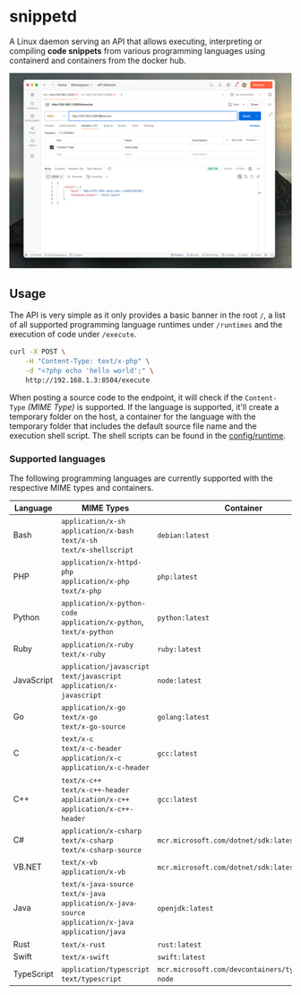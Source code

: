 # snippetd

A Linux daemon serving an API that allows executing, interpreting or compiling **code snippets** from various programming languages using containerd and containers from the docker hub.

![Hello World in PHP using Postman](doc/postman-php.png)

## Usage

The API is very simple as it only provides a basic banner in the root `/`, a list of all supported programming language runtimes under `/runtimes` and the execution of code under `/execute`.

```bash
curl -X POST \
    -H "Content-Type: text/x-php" \
    -d "<?php echo 'hello world';" \
    http://192.168.1.3:8504/execute
```

When posting a source code to the endpoint, it will check if the `Content-Type` _(MIME Type)_ is supported. If the language is supported, it'll create a temporary folder on the host, a container for the language with the temporary folder that includes the default source file name and the execution shell script. The shell scripts can be found in the [config/runtime](config/runtime). 

### Supported languages

The following programming languages are currently supported with the respective MIME types and containers.

| Language     | MIME Types                                                                                                                  | Container                                        |
|--------------|-----------------------------------------------------------------------------------------------------------------------------|--------------------------------------------------|
| Bash         | `application/x-sh`<br />`application/x-bash`<br />`text/x-sh`<br />`text/x-shellscript`                                     | `debian:latest`                                  |
| PHP          | `application/x-httpd-php`<br />`application/x-php`<br />`text/x-php`                                                        | `php:latest`                                     |
| Python       | `application/x-python-code`<br />`application/x-python`,<br />`text/x-python`                                               | `python:latest`                                  |
| Ruby         | `application/x-ruby`<br />`text/x-ruby`                                                                                     | `ruby:latest`                                    |
| JavaScript   | `application/javascript`<br />`text/javascript`<br />`application/x-javascript`                                             | `node:latest`                                    |
| Go           | `application/x-go`<br />`text/x-go`<br />`text/x-go-source`                                                                 | `golang:latest`                                  |
| C            | `text/x-c`<br />`text/x-c-header`<br />`application/x-c`<br />`application/x-c-header`                                      | `gcc:latest`                                     |
| C++          | `text/x-c++`<br />`text/x-c++-header`<br />`application/x-c++`<br />`application/x-c++-header`                              | `gcc:latest`                                     |
| C#           | `application/x-csharp`<br />`text/x-csharp`<br />`text/x-csharp-source`                                                     | `mcr.microsoft.com/dotnet/sdk:latest`            |
| VB.NET       | `text/x-vb`<br />`application/x-vb`                                                                                         | `mcr.microsoft.com/dotnet/sdk:latest`            |
| Java         | `text/x-java-source`<br />`text/x-java`<br /> `application/x-java-source`<br />`application/x-java`<br />`application/java` | `openjdk:latest`                                 |
| Rust         | `text/x-rust`                                                                                                               | `rust:latest`                                    |
| Swift        | `text/x-swift`                                                                                                              | `swift:latest`                                   |
| TypeScript   | `application/typescript`<br />`text/typescript`                                                                             | `mcr.microsoft.com/devcontainers/typescript-node` |